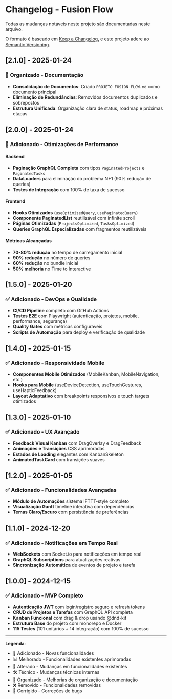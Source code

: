 # Changelog - Fusion Flow

Todas as mudanças notáveis neste projeto são documentadas neste arquivo.

O formato é baseado em [Keep a Changelog](https://keepachangelog.com/pt-BR/1.0.0/),
e este projeto adere ao [Semantic Versioning](https://semver.org/lang/pt-BR/).

## [2.1.0] - 2025-01-24

### 🧹 Organizado - Documentação
- **Consolidação de Documentos**: Criado `PROJETO_FUSION_FLOW.md` como documento principal
- **Eliminação de Redundâncias**: Removidos documentos duplicados e sobrepostos
- **Estrutura Unificada**: Organização clara de status, roadmap e próximas etapas

## [2.0.0] - 2025-01-24

### 🚀 Adicionado - Otimizações de Performance

#### Backend
- **Paginação GraphQL Completa** com tipos `PaginatedProjects` e `PaginatedTasks`
- **DataLoaders** para eliminação do problema N+1 (90% redução de queries)
- **Testes de Integração** com 100% de taxa de sucesso

#### Frontend
- **Hooks Otimizados** (`useOptimizedQuery`, `usePaginatedQuery`)
- **Componente PaginatedList** reutilizável com infinite scroll
- **Páginas Otimizadas** (`ProjectsOptimized`, `TasksOptimized`)
- **Queries GraphQL Especializadas** com fragmentos reutilizáveis

#### Métricas Alcançadas
- **70-80% redução** no tempo de carregamento inicial
- **90% redução** no número de queries
- **60% redução** no bundle inicial
- **50% melhoria** no Time to Interactive

## [1.5.0] - 2025-01-20

### ✅ Adicionado - DevOps e Qualidade
- **CI/CD Pipeline** completo com GitHub Actions
- **Testes E2E** com Playwright (autenticação, projetos, mobile, performance, segurança)
- **Quality Gates** com métricas configuráveis
- **Scripts de Automação** para deploy e verificação de qualidade

## [1.4.0] - 2025-01-15

### ✅ Adicionado - Responsividade Mobile
- **Componentes Mobile Otimizados** (MobileKanban, MobileNavigation, etc.)
- **Hooks para Mobile** (useDeviceDetection, useTouchGestures, useHapticFeedback)
- **Layout Adaptativo** com breakpoints responsivos e touch targets otimizados

## [1.3.0] - 2025-01-10

### ✅ Adicionado - UX Avançado
- **Feedback Visual Kanban** com DragOverlay e DragFeedback
- **Animações e Transições** CSS aprimoradas
- **Estados de Loading** elegantes com KanbanSkeleton
- **AnimatedTaskCard** com transições suaves

## [1.2.0] - 2025-01-05

### ✅ Adicionado - Funcionalidades Avançadas
- **Módulo de Automações** sistema IFTTT-style completo
- **Visualização Gantt** timeline interativa com dependências
- **Temas Claro/Escuro** com persistência de preferências

## [1.1.0] - 2024-12-20

### ✅ Adicionado - Notificações em Tempo Real
- **WebSockets** com Socket.io para notificações em tempo real
- **GraphQL Subscriptions** para atualizações reativas
- **Sincronização Automática** de eventos de projeto e tarefa

## [1.0.0] - 2024-12-15

### ✅ Adicionado - MVP Completo
- **Autenticação JWT** com login/registro seguro e refresh tokens
- **CRUD de Projetos e Tarefas** com GraphQL API completa
- **Kanban Funcional** com drag & drop usando @dnd-kit
- **Estrutura Base** do projeto com monorepo e Docker
- **115 Testes** (101 unitários + 14 integração) com 100% de sucesso

---

**Legenda**:
- 🚀 Adicionado - Novas funcionalidades
- 📊 Melhorado - Funcionalidades existentes aprimoradas
- 🔧 Alterado - Mudanças em funcionalidades existentes
- 🛠️ Técnico - Mudanças técnicas internas
- 🧹 Organizado - Melhorias de organização e documentação
- ❌ Removido - Funcionalidades removidas
- 🐛 Corrigido - Correções de bugs
